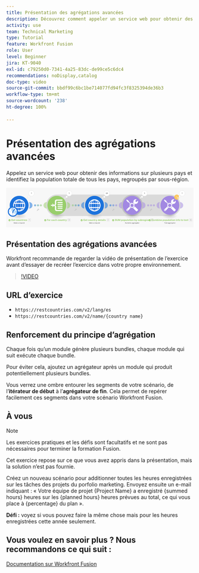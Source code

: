 ```yaml
---
title: Présentation des agrégations avancées
description: Découvrez comment appeler un service web pour obtenir des informations sur plusieurs pays et identifier la population, regroupés par sous-région, le tout dans  [!DNL Adobe Workfront Fusion].
activity: use
team: Technical Marketing
type: Tutorial
feature: Workfront Fusion
role: User
level: Beginner
jira: KT-9040
exl-id: c79250d0-7341-4a25-83dc-de99ce5c6dc4
recommendations: noDisplay,catalog
doc-type: video
source-git-commit: bbdf99c6bc1be714077fd94fc3f8325394de36b3
workflow-type: tm+mt
source-wordcount: '238'
ht-degree: 100%

---
```


# Présentation des agrégations avancées

Appelez un service web pour obtenir des informations sur plusieurs pays et identifiez la population totale de tous les pays, regroupés par sous-région.

![Image du scénario Fusion](assets/iteration-and-aggregation-3.png)

## Présentation des agrégations avancées

Workfront recommande de regarder la vidéo de présentation de l’exercice avant d’essayer de recréer l’exercice dans votre propre environnement.

>[!VIDEO](https://video.tv.adobe.com/v/335281/?quality=12&learn=on&enablevpops=1)

## URL d’exercice

* `https://restcountries.com/v2/lang/es`
* `https://restcountries.com/v2/name/{country name}`



## Renforcement du principe d’agrégation

Chaque fois qu’un module génère plusieurs bundles, chaque module qui suit exécute chaque bundle.

Pour éviter cela, ajoutez un agrégateur après un module qui produit potentiellement plusieurs bundles.

Vous verrez une ombre entourer les segments de votre scénario, de l’**itérateur de début** à l’**agrégateur de fin**. Cela permet de repérer facilement ces segments dans votre scénario Workfront Fusion.

## À vous

>[!NOTE]
>
>Les exercices pratiques et les défis sont facultatifs et ne sont pas nécessaires pour terminer la formation Fusion.

Cet exercice repose sur ce que vous avez appris dans la présentation, mais la solution n’est pas fournie.

Créez un nouveau scénario pour additionner toutes les heures enregistrées sur les tâches des projets du porfolio marketing. Envoyez ensuite un e-mail indiquant : « Votre équipe de projet {Project Name} a enregistré {summed hours} heures sur les {planned hours} heures prévues au total, ce qui vous place à {percentage} du plan ».

**Défi :** voyez si vous pouvez faire la même chose mais pour les heures enregistrées cette année seulement.

## Vous voulez en savoir plus ? Nous recommandons ce qui suit :

[Documentation sur Workfront Fusion](https://experienceleague.adobe.com/fr/docs/workfront-fusion/using/get-started-with-fusion/understand-workfront-fusion/workfront-fusion-overview)
